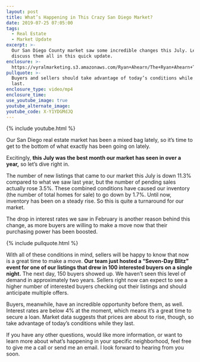 ```yaml
---
layout: post
title: What’s Happening in This Crazy San Diego Market?
date: 2019-07-25 07:05:00
tags:
  - Real Estate
  - Market Update
excerpt: >-
  Our San Diego County market saw some incredible changes this July. Let’s
  discuss them all in this quick update.
enclosure: >-
  https://vyralmarketing.s3.amazonaws.com/Ryan+Ahearn/The+Ryan+Ahearn+Team-+Whats+Happening+in+This+Crazy+San+Diego+Market_.mp4
pullquote: >-
  Buyers and sellers should take advantage of today’s conditions while they
  last.
enclosure_type: video/mp4
enclosure_time:
use_youtube_image: true
youtube_alternate_image:
youtube_code: X-Y1YDGMdJQ
---
```


{% include youtube.html %}

Our San Diego real estate market has been a mixed bag lately, so it’s time to get to the bottom of what exactly has been going on lately.&nbsp;

Excitingly, **this July was the best month our market has seen in over a year,** so let’s dive right in.

The number of new listings that came to our market this July is down 11.3% compared to what we saw last year, but the number of pending sales actually rose 3.5%. These combined conditions have caused our inventory (the number of total homes for sale) to go down by 1.7%. Until now, inventory has been on a steady rise. So this is quite a turnaround for our market.&nbsp;

The drop in interest rates we saw in February is another reason behind this change, as more buyers are willing to make a move now that their purchasing power has been boosted.&nbsp;

{% include pullquote.html %}

With all of these conditions in mind, sellers will be happy to know that now is a great time to make a move. **Our team just hosted a “Seven-Day Blitz” event for one of our listings that drew in 100 interested buyers on a single night.** The next day, 150 buyers showed up. We haven’t seen this level of demand in approximately two years. Sellers right now can expect to see a higher number of interested buyers checking out their listings and should anticipate multiple offers.

Buyers, meanwhile, have an incredible opportunity before them, as well. Interest rates are below 4% at the moment, which means it’s a great time to secure a loan. Market data suggests that prices are about to rise, though, so take advantage of today’s conditions while they last.

If you have any other questions, would like more information, or want to learn more about what’s happening in your specific neighborhood, feel free to give me a call or send me an email. I look forward to hearing from you soon.<br>&nbsp;